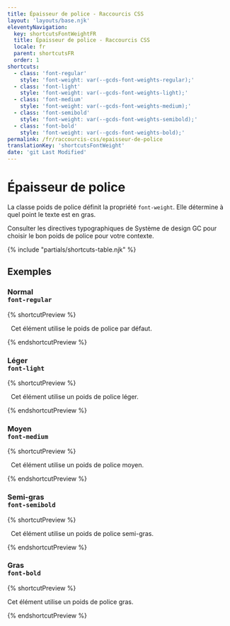 ```yaml
---
title: Épaisseur de police - Raccourcis CSS
layout: 'layouts/base.njk'
eleventyNavigation:
  key: shortcutsFontWeightFR
  title: Épaisseur de police - Raccourcis CSS
  locale: fr
  parent: shortcutsFR
  order: 1
shortcuts:
  - class: 'font-regular'
    style: 'font-weight: var(--gcds-font-weights-regular);'
  - class: 'font-light'
    style: 'font-weight: var(--gcds-font-weights-light);'
  - class: 'font-medium'
    style: 'font-weight: var(--gcds-font-weights-medium);'
  - class: 'font-semibold'
    style: 'font-weight: var(--gcds-font-weights-semibold);'
  - class: 'font-bold'
    style: 'font-weight: var(--gcds-font-weights-bold);'
permalink: /fr/raccourcis-css/epaisseur-de-police
translationKey: 'shortcutsFontWeight'
date: 'git Last Modified'
---
```


# Épaisseur de police

La classe poids de police définit la propriété `font-weight`. Elle détermine à quel point le texte est en gras.

<gcds-notice type="warning" notice-title-tag="h2" notice-title="Utiliser avec prudence">
  <gcds-text><gcds-link href="{{ links.typographyFontWeight }}">Consulter les directives typographiques de Système de design GC</gcds-link> pour choisir le bon poids de police pour votre contexte.</gcds-text>
</gcds-notice>

{% include "partials/shortcuts-table.njk" %}

## Exemples

### Normal<br/>`font-regular`

{% shortcutPreview %}

<p class="font-regular">
  Cet élément utilise le poids de police par défaut.
</p>
{% endshortcutPreview %}

### Léger<br/>`font-light`

{% shortcutPreview %}

<p class="font-light">
  Cet élément utilise un poids de police léger.
</p>
{% endshortcutPreview %}

### Moyen<br/>`font-medium`

{% shortcutPreview %}

<p class="font-medium">
  Cet élément utilise un poids de police moyen.
</p>
{% endshortcutPreview %}

### Semi-gras<br/>`font-semibold`

{% shortcutPreview %}

<p class="font-semibold">
  Cet élément utilise un poids de police semi-gras.
</p>
{% endshortcutPreview %}

### Gras<br/>`font-bold`

{% shortcutPreview %}

<p>Cet élément utilise un poids de police <span class="font-bold"> gras</span>.</p>
{% endshortcutPreview %}
